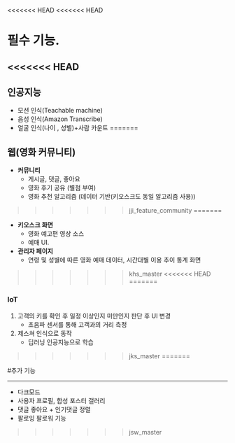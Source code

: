 <<<<<<< HEAD
<<<<<<< HEAD
# 필수 기능.

<<<<<<< HEAD
---

## 인공지능

- 모션 인식(Teachable machine)
- 음성 인식(Amazon Transcribe)
- 얼굴 인식(나이 , 성별)+사람 카운트
=======








## 웹(영화 커뮤니티)

- **커뮤니티**
    - 게시글, 댓글, 좋아요
    - 영화 후기 공유 (별점 부여)
    - 영화 추천 알고리즘 (데이터 기반(키오스크도 동일 알고리즘 사용))
>>>>>>> jji_feature_community
=======
- **키오스크 화면**
    - 영화 예고편 영상 소스
    - 예매 UI.
- **관리자 페이지**
    - 연령 및 성별에 따른 영화 예매 데이터, 시간대별 이용 추이 통계 화면
>>>>>>> khs_master
<<<<<<< HEAD
=======
### IoT

1.  고객의 키를 확인 후 일정 이상인지 미만인지 판단 후 UI 변경
    - 초음파 센서를 통해 고객과의 거리 측정
2.  제스쳐 인식으로 동작
    - 딥러닝 인공지능으로 학습
>>>>>>> jks_master
=======

#추가 기능
***
- 다크모드
- 사용자 프로필, 합성 포스터 갤러리
- 댓글 좋아요 + 인기댓글 정렬
- 팔로잉 팔로워 기능

>>>>>>> jsw_master
